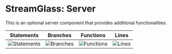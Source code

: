 # StreamGlass: Server

This is an optional server component that provides additional functionalities.

| Statements                  | Branches                | Functions                 | Lines             |
| --------------------------- | ----------------------- | ------------------------- | ----------------- |
| ![Statements](https://img.shields.io/badge/statements-33.57%25-red.svg?style=flat) | ![Branches](https://img.shields.io/badge/branches-62.5%25-red.svg?style=flat) | ![Functions](https://img.shields.io/badge/functions-47.05%25-red.svg?style=flat) | ![Lines](https://img.shields.io/badge/lines-33.57%25-red.svg?style=flat) |
